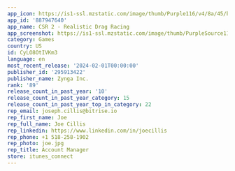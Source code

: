 ```yaml
---
app_icon: https://is1-ssl.mzstatic.com/image/thumb/Purple116/v4/8a/45/b6/8a45b669-921a-91e6-dc7e-ff2bd0cd7d6c/AppIcon-1x_U007emarketing-0-10-0-85-220-0.png/1024x1024bb.png
app_id: '887947640'
app_name: CSR 2 - Realistic Drag Racing
app_screenshot: https://is1-ssl.mzstatic.com/image/thumb/PurpleSource112/v4/64/aa/85/64aa850f-de9b-50ae-19e6-99b007e5c3b8/3e44984e-d44c-41ad-a724-22cfc173540c_Customisation_2688x1242.jpg/2688x1242bb.png
category: Games
country: US
id: CyLO8OtIVKm3
language: en
most_recent_release: '2024-02-01T00:00:00'
publisher_id: '295913422'
publisher_name: Zynga Inc.
rank: '89'
release_count_in_past_year: '10'
release_count_in_past_year_category: 15
release_count_in_past_year_top_in_category: 22
rep_email: joseph.cillis@bitrise.io
rep_first_name: Joe
rep_full_name: Joe Cillis
rep_linkedin: https://www.linkedin.com/in/joecillis
rep_phone: +1 518-258-1902
rep_photo: joe.jpg
rep_title: Account Manager
store: itunes_connect
---
```

